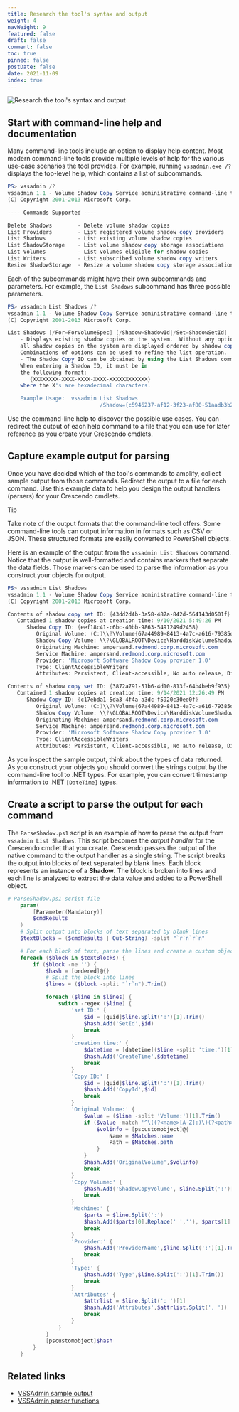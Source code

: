 ```yaml
---
title: Research the tool's syntax and output
weight: 4
navWeight: 9
featured: false
draft: false
comment: false
toc: true
pinned: false
postDate: false
date: 2021-11-09
index: true
---
```

<!-- markdownlint-disable MD041 -->
![Research the tool's syntax and output][01]

## Start with command-line help and documentation

Many command-line tools include an option to display help content. Most modern command-line tools
provide multiple levels of help for the various use-case scenarios the tool provides. For example,
running `vssadmin.exe /?` displays the top-level help, which contains a list of subcommands.

```powershell
PS> vssadmin /?
vssadmin 1.1 - Volume Shadow Copy Service administrative command-line tool
(C) Copyright 2001-2013 Microsoft Corp.

---- Commands Supported ----

Delete Shadows        - Delete volume shadow copies
List Providers        - List registered volume shadow copy providers
List Shadows          - List existing volume shadow copies
List ShadowStorage    - List volume shadow copy storage associations
List Volumes          - List volumes eligible for shadow copies
List Writers          - List subscribed volume shadow copy writers
Resize ShadowStorage  - Resize a volume shadow copy storage association
```

Each of the subcommands might have their own subcommands and parameters. For example, the
`List Shadows` subcommand has three possible parameters.

```powershell
PS> vssadmin List Shadows /?
vssadmin 1.1 - Volume Shadow Copy Service administrative command-line tool
(C) Copyright 2001-2013 Microsoft Corp.

List Shadows [/For=ForVolumeSpec] [/Shadow=ShadowId|/Set=ShadowSetId]
    - Displays existing shadow copies on the system.  Without any options,
    all shadow copies on the system are displayed ordered by shadow copy set.
    Combinations of options can be used to refine the list operation.
    - The Shadow Copy ID can be obtained by using the List Shadows command.
    When entering a Shadow ID, it must be in
    the following format:
       {XXXXXXXX-XXXX-XXXX-XXXX-XXXXXXXXXXXX}
    where the X's are hexadecimal characters.

    Example Usage:  vssadmin List Shadows
                             /Shadow={c5946237-af12-3f23-af80-51aadb3b20d5}
```

Use the command-line help to discover the possible use cases. You can redirect the output of each
help command to a file that you can use for later reference as you create your Crescendo cmdlets.

## Capture example output for parsing

Once you have decided which of the tool's commands to amplify, collect sample output from those
commands. Redirect the output to a file for each command. Use this example data to help you design
the output handlers (parsers) for your Crescendo cmdlets.

> [!TIP]
> Take note of the output formats that the command-line tool offers. Some command-line tools can
> output information in formats such as CSV or JSON. These structured formats are easily converted
> to PowerShell objects.

Here is an example of the output from the `vssadmin List Shadows` command. Notice that the output is
well-formatted and contains markers that separate the data fields. Those markers can be used to
parse the information as you construct your objects for output.

```powershell
PS> vssadmin List Shadows
vssadmin 1.1 - Volume Shadow Copy Service administrative command-line tool
(C) Copyright 2001-2013 Microsoft Corp.

Contents of shadow copy set ID: {43dd2d4b-3a58-487a-842d-564143d0501f}
   Contained 1 shadow copies at creation time: 9/10/2021 5:49:26 PM
      Shadow Copy ID: {eef18c41-c6bc-40bb-9863-5491249d2458}
         Original Volume: (C:)\\?\Volume{67a44989-8413-4a7c-a616-79385dae8605}\
         Shadow Copy Volume: \\?\GLOBALROOT\Device\HarddiskVolumeShadowCopy3
         Originating Machine: ampersand.redmond.corp.microsoft.com
         Service Machine: ampersand.redmond.corp.microsoft.com
         Provider: 'Microsoft Software Shadow Copy provider 1.0'
         Type: ClientAccessibleWriters
         Attributes: Persistent, Client-accessible, No auto release, Differential, Auto recovered

Contents of shadow copy set ID: {3872a791-51b6-4d10-813f-64b4beb9f935}
   Contained 1 shadow copies at creation time: 9/14/2021 12:26:49 PM
      Shadow Copy ID: {c17ebda1-5da3-4f4a-a3dc-f5920c30ed0f}
         Original Volume: (C:)\\?\Volume{67a44989-8413-4a7c-a616-79385dae8605}\
         Shadow Copy Volume: \\?\GLOBALROOT\Device\HarddiskVolumeShadowCopy5
         Originating Machine: ampersand.redmond.corp.microsoft.com
         Service Machine: ampersand.redmond.corp.microsoft.com
         Provider: 'Microsoft Software Shadow Copy provider 1.0'
         Type: ClientAccessibleWriters
         Attributes: Persistent, Client-accessible, No auto release, Differential, Auto recovered
```

As you inspect the sample output, think about the types of data returned. As you construct your
objects you should convert the strings output by the command-line tool to .NET types. For example,
you can convert timestamp information to .NET `[DateTime]` types.

## Create a script to parse the output for each command

The `ParseShadow.ps1` script is an example of how to parse the output from `vssadmin List Shadows`.
This script becomes the _output handler_ for the Crescendo cmdlet that you create. Crescendo passes
the output of the native command to the output handler as a single string. The script breaks the
output into blocks of text separated by blank lines. Each block represents an instance of a
**Shadow**. The block is broken into lines and each line is analyzed to extract the data value and
added to a PowerShell object.

```powershell
# ParseShadow.ps1 script file
    param(
        [Parameter(Mandatory)]
        $cmdResults
    )
    # Split output into blocks of text separated by blank lines
    $textBlocks = ($cmdResults | Out-String) -split "`r`n`r`n"

    # For each block of text, parse the lines and create a custom object
    foreach ($block in $textBlocks) {
        if ($block -ne '') {
            $hash = [ordered]@{}
            # Split the block into lines
            $lines = ($block -split "`r`n").Trim()

            foreach ($line in $lines) {
                switch -regex ($line) {
                    'set ID:' {
                        $id = [guid]$line.Split(':')[1].Trim()
                        $hash.Add('SetId',$id)
                        break
                    }
                    'creation time:' {
                        $datetime = [datetime]($line -split 'time:')[1]
                        $hash.Add('CreateTime',$datetime)
                        break
                    }
                    'Copy ID:' {
                        $id = [guid]$line.Split(':')[1].Trim()
                        $hash.Add('CopyId',$id)
                        break
                    }
                    'Original Volume:' {
                        $value = ($line -split 'Volume:')[1].Trim()
                        if ($value -match '^\((?<name>[A-Z]:)\)(?<path>\\{2}.+\\$)') {
                            $volinfo = [pscustomobject]@{
                                Name = $Matches.name
                                Path = $Matches.path
                            }
                        }
                        $hash.Add('OriginalVolume',$volinfo)
                        break
                    }
                    'Copy Volume:' {
                        $hash.Add('ShadowCopyVolume', $line.Split(':')[1].Trim())
                        break
                    }
                    'Machine:' {
                        $parts = $line.Split(':')
                        $hash.Add($parts[0].Replace(' ',''), $parts[1].Trim())
                        break
                    }
                    'Provider:' {
                        $hash.Add('ProviderName',$line.Split(':')[1].Trim(" '"))
                        break
                    }
                    'Type:' {
                        $hash.Add('Type',$line.Split(':')[1].Trim())
                        break
                    }
                    'Attributes' {
                        $attrlist = $line.Split(': ')[1]
                        $hash.Add('Attributes',$attrlist.Split(', '))
                        break
                    }
                }
            }
            [pscustomobject]$hash
        }
    }
```

## Related links

- [VSSAdmin sample output][02]
- [VSSAdmin parser functions][03]

<!-- link references -->
[01]: images/crescendo/slide4.png
[02]: https://github.com/sdwheeler/seanonit/blob/main/content/downloads/crescendo/native-output/
[03]: https://github.com/sdwheeler/seanonit/blob/main/content/downloads/crescendo/vssparsers.ps1